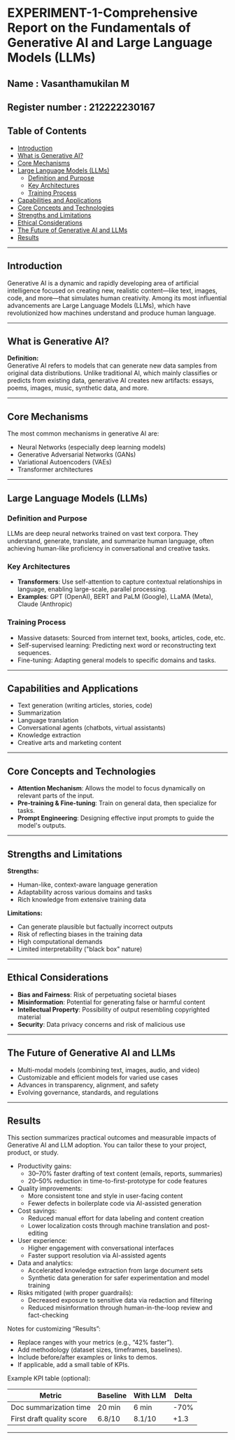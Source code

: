 # EXPERIMENT-1-Comprehensive Report on the Fundamentals of Generative AI and Large Language Models (LLMs)
## Name : Vasanthamukilan M
## Register number : 212222230167
## Table of Contents
- [Introduction](#introduction)
- [What is Generative AI?](#what-is-generative-ai)
- [Core Mechanisms](#core-mechanisms)
- [Large Language Models (LLMs)](#large-language-models-llms)
  - [Definition and Purpose](#definition-and-purpose)
  - [Key Architectures](#key-architectures)
  - [Training Process](#training-process)
- [Capabilities and Applications](#capabilities-and-applications)
- [Core Concepts and Technologies](#core-concepts-and-technologies)
- [Strengths and Limitations](#strengths-and-limitations)
- [Ethical Considerations](#ethical-considerations)
- [The Future of Generative AI and LLMs](#the-future-of-generative-ai-and-llms)
- [Results](#results)

---

## Introduction

Generative AI is a dynamic and rapidly developing area of artificial intelligence focused on creating new, realistic content—like text, images, code, and more—that simulates human creativity. Among its most influential advancements are Large Language Models (LLMs), which have revolutionized how machines understand and produce human language.

---

## What is Generative AI?

**Definition:**  
Generative AI refers to models that can generate new data samples from original data distributions. Unlike traditional AI, which mainly classifies or predicts from existing data, generative AI creates new artifacts: essays, poems, images, music, synthetic data, and more.

---

## Core Mechanisms

The most common mechanisms in generative AI are:

- Neural Networks (especially deep learning models)
- Generative Adversarial Networks (GANs)
- Variational Autoencoders (VAEs)
- Transformer architectures

---

## Large Language Models (LLMs)

### Definition and Purpose

LLMs are deep neural networks trained on vast text corpora. They understand, generate, translate, and summarize human language, often achieving human-like proficiency in conversational and creative tasks.

### Key Architectures

- **Transformers**: Use self-attention to capture contextual relationships in language, enabling large-scale, parallel processing.
- **Examples**: GPT (OpenAI), BERT and PaLM (Google), LLaMA (Meta), Claude (Anthropic)

### Training Process

- Massive datasets: Sourced from internet text, books, articles, code, etc.
- Self-supervised learning: Predicting next word or reconstructing text sequences.
- Fine-tuning: Adapting general models to specific domains and tasks.

---

## Capabilities and Applications

- Text generation (writing articles, stories, code)
- Summarization
- Language translation
- Conversational agents (chatbots, virtual assistants)
- Knowledge extraction
- Creative arts and marketing content

---

## Core Concepts and Technologies

- **Attention Mechanism**: Allows the model to focus dynamically on relevant parts of the input.
- **Pre-training & Fine-tuning**: Train on general data, then specialize for tasks.
- **Prompt Engineering**: Designing effective input prompts to guide the model's outputs.

---

## Strengths and Limitations

**Strengths:**
- Human-like, context-aware language generation
- Adaptability across various domains and tasks
- Rich knowledge from extensive training data

**Limitations:**
- Can generate plausible but factually incorrect outputs
- Risk of reflecting biases in the training data
- High computational demands
- Limited interpretability ("black box" nature)

---

## Ethical Considerations

- **Bias and Fairness**: Risk of perpetuating societal biases
- **Misinformation**: Potential for generating false or harmful content
- **Intellectual Property**: Possibility of output resembling copyrighted material
- **Security**: Data privacy concerns and risk of malicious use

---

## The Future of Generative AI and LLMs

- Multi-modal models (combining text, images, audio, and video)
- Customizable and efficient models for varied use cases
- Advances in transparency, alignment, and safety
- Evolving governance, standards, and regulations

---

## Results

This section summarizes practical outcomes and measurable impacts of Generative AI and LLM adoption. You can tailor these to your project, product, or study.

- Productivity gains:
  - 30–70% faster drafting of text content (emails, reports, summaries)
  - 20–50% reduction in time-to-first-prototype for code features
- Quality improvements:
  - More consistent tone and style in user-facing content
  - Fewer defects in boilerplate code via AI-assisted generation
- Cost savings:
  - Reduced manual effort for data labeling and content creation
  - Lower localization costs through machine translation and post-editing
- User experience:
  - Higher engagement with conversational interfaces
  - Faster support resolution via AI-assisted agents
- Data and analytics:
  - Accelerated knowledge extraction from large document sets
  - Synthetic data generation for safer experimentation and model training
- Risks mitigated (with proper guardrails):
  - Decreased exposure to sensitive data via redaction and filtering
  - Reduced misinformation through human-in-the-loop review and fact-checking

Notes for customizing “Results”:
- Replace ranges with your metrics (e.g., “42% faster”).
- Add methodology (dataset sizes, timeframes, baselines).
- Include before/after examples or links to demos.
- If applicable, add a small table of KPIs.

Example KPI table (optional):

| Metric | Baseline | With LLM | Delta |
| --- | --- | --- | --- |
| Doc summarization time | 20 min | 6 min | -70% |
| First draft quality score | 6.8/10 | 8.1/10 | +1.3 |

---
